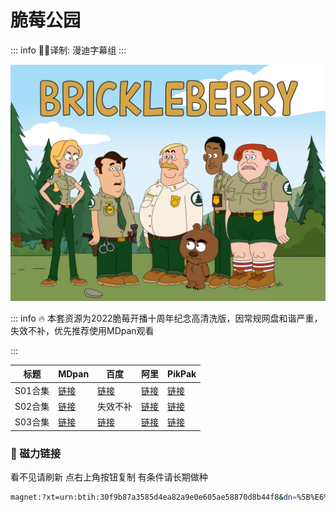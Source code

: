 # 脆莓公园

::: info
✍🏻译制: 漫迪字幕组
:::

![81JzJXEFBzL._RI_.jpg](81JzJXEFBzL._RI_.jpg)

::: info
🔥 本套资源为2022脆莓开播十周年纪念高清洗版，因常规网盘和谐严重，失效不补，优先推荐使用MDpan观看

:::

| 标题 | MDpan | 百度 | 阿里 | PikPak |
| --- | --- | --- | --- | --- |
| S01合集 |[链接](https://pan.mdsub.top/zh-CN/%E8%84%86%E8%8E%93%E5%85%AC%E5%9B%AD/) |[链接](https://pan.baidu.com/s/1HVaj68Ar4vubncx-b-m9tg?pwd=nvdv) |[链接](https://www.aliyundrive.com/s/ReM2dhxbkCP) |[链接](https://mypikpak.com/s/VNmWMwZwPn1C_DtcwN5G1jqIo1) |
| S02合集 |[链接](https://pan.mdsub.top/zh-CN/%E8%84%86%E8%8E%93%E5%85%AC%E5%9B%AD/) | 失效不补 |[链接](https://www.aliyundrive.com/s/JCTB4nXgQuz) |[链接](https://mypikpak.com/s/VNmWMwZwPn1C_DtcwN5G1jqIo1) |
| S03合集 |[链接](https://pan.mdsub.top/zh-CN/%E8%84%86%E8%8E%93%E5%85%AC%E5%9B%AD/) |[链接](https://pan.baidu.com/s/1RFiPr7VnySs1q5MMMN0FdQ?pwd=3utu) |[链接](https://www.aliyundrive.com/s/Rjck6oTMGJS) |[链接](https://mypikpak.com/s/VNmWMwZwPn1C_DtcwN5G1jqIo1) |

### 🧲 磁力链接

看不见请刷新 点右上角按钮复制 有条件请长期做种

```bash
magnet:?xt=urn:btih:30f9b87a3585d4ea82a9e0e605ae58870d8b44f8&dn=%5B%E6%BC%AB%E8%BF%AAMDsub%5D.%E8%84%86%E8%8E%93%E5%85%AC%E5%9B%AD.Brickleberry.ALL.1080p.%E5%8F%8C%E8%AF%AD%E5%AD%97%E5%B9%95&tr=http%3A%2F%2F1337.abcvg.info%3A80%2Fannounce&tr=https%3A%2F%2F1337.abcvg.info%3A443%2Fannounce&tr=http%3A%2F%2Fbt.okmp3.ru%3A2710%2Fannounce&tr=http%3A%2F%2Fbvarf.tracker.sh%3A2086%2Fannounce&tr=http%3A%2F%2Fnyaa.tracker.wf%3A7777%2Fannounce&tr=http%3A%2F%2Fopen.acgnxtracker.com%3A80%2Fannounce&tr=http%3A%2F%2Fshare.camoe.cn%3A8080%2Fannounce&tr=http%3A%2F%2Ft.nyaatracker.com%3A80%2Fannounce&tr=http%3A%2F%2Ftorrentsmd.com%3A8080%2Fannounce&tr=http%3A%2F%2Ftracker.bt4g.com%3A2095%2Fannounce&tr=http%3A%2F%2Ftracker.electro-torrent.pl%3A80%2Fannounce&tr=http%3A%2F%2Ftracker.files.fm%3A6969%2Fannounce&tr=http%3A%2F%2Ftracker.gbitt.info%3A80%2Fannounce&tr=https%3A%2F%2Ftracker.gbitt.info%3A443%2Fannounce&tr=http%3A%2F%2Ftracker.ipv6tracker.org%3A80%2Fannounce&tr=http%3A%2F%2Ftracker.ipv6tracker.ru%3A80%2Fannounce&tr=http%3A%2F%2Ftracker.nartlof.com.br%3A6969%2Fannounce&tr=http%3A%2F%2Ftracker.renfei.net%3A8080%2Fannounce&tr=http%3A%2F%2Ftracker.tfile.co%3A80%2Fannounce&tr=http%3A%2F%2Fv6-tracker.0g.cx%3A6969%2Fannounce&tr=http%3A%2F%2Fwww.all4nothin.net%3A80%2Fannounce.php&tr=http%3A%2F%2Fwww.wareztorrent.com%3A80%2Fannounce&tr=https%3A%2F%2Ft1.hloli.org%3A443%2Fannounce&tr=https%3A%2F%2Ftr.burnabyhighstar.com%3A443%2Fannounce&tr=https%3A%2F%2Ftracker.kuroy.me%3A443%2Fannounce&tr=https%3A%2F%2Ftracker.lilithraws.cf%3A443%2Fannounce&tr=https%3A%2F%2Ftracker.lilithraws.org%3A443%2Fannounce&tr=https%3A%2F%2Ftracker.loligirl.cn%3A443%2Fannounce&tr=https%3A%2F%2Ftracker.tamersunion.org%3A443%2Fannounce&tr=https%3A%2F%2Ftracker.yemekyedim.com%3A443%2Fannounce&tr=https%3A%2F%2Ftracker1.520.jp%3A443%2Fannounce&tr=https%3A%2F%2Ftrackers.mlsub.net%3A443%2Fannounce&tr=https%3A%2F%2Fwww.peckservers.com%3A9443%2Fannounce&tr=udp%3A%2F%2Fapi.alarmasqueretaro.com%3A3074%2Fannounce&tr=udp%3A%2F%2Fd40969.acod.regrucolo.ru%3A6969%2Fannounce&tr=udp%3A%2F%2Fec2-18-191-163-220.us-east-2.compute.amazonaws.com%3A6969%2Fannounce&tr=udp%3A%2F%2Fepider.me%3A6969%2Fannounce&tr=udp%3A%2F%2Fexodus.desync.com%3A6969%2Fannounce&tr=udp%3A%2F%2Fipv6.fuuuuuck.com%3A6969%2Fannounce&tr=udp%3A%2F%2Fisk.richardsw.club%3A6969%2Fannounce&tr=udp%3A%2F%2Fmoonburrow.club%3A6969%2Fannounce&tr=udp%3A%2F%2Fmovies.zsw.ca%3A6969%2Fannounce&tr=udp%3A%2F%2Fns1.monolithindustries.com%3A6969%2Fannounce&tr=udp%3A%2F%2Fodd-hd.fr%3A6969%2Fannounce&tr=udp%3A%2F%2Foh.fuuuuuck.com%3A6969%2Fannounce&tr=udp%3A%2F%2Fopen.demonii.com%3A1337%2Fannounce&tr=udp%3A%2F%2Fopen.free-tracker.ga%3A6969%2Fannounce&tr=udp%3A%2F%2Fopen.stealth.si%3A80%2Fannounce&tr=udp%3A%2F%2Fopen.tracker.ink%3A6969%2Fannounce&tr=udp%3A%2F%2Fopen.u-p.pw%3A6969%2Fannounce&tr=udp%3A%2F%2Fopentor.org%3A2710%2Fannounce&tr=udp%3A%2F%2Fopentracker.io%3A6969%2Fannounce&tr=udp%3A%2F%2Fp4p.arenabg.com%3A1337%2Fannounce&tr=udp%3A%2F%2Fretracker.lanta.me%3A2710%2Fannounce&tr=udp%3A%2F%2Fretracker01-msk-virt.corbina.net%3A80%2Fannounce&tr=udp%3A%2F%2Fsabross.xyz%3A6969%2Fannounce&tr=udp%3A%2F%2Fthetracker.org%3A80%2Fannounce&tr=udp%3A%2F%2Fthouvenin.cloud%3A6969%2Fannounce&tr=udp%3A%2F%2Ftk1.trackerservers.com%3A8080%2Fannounce&tr=udp%3A%2F%2Ftracker-udp.gbitt.info%3A80%2Fannounce&tr=udp%3A%2F%2Ftracker.0x7c0.com%3A6969%2Fannounce&tr=udp%3A%2F%2Ftracker.cyberia.is%3A6969%2Fannounce&tr=udp%3A%2F%2Ftracker.dler.com%3A6969%2Fannounce&tr=udp%3A%2F%2Ftracker.doko.moe%3A6969%2Fannounce&tr=udp%3A%2F%2Ftracker.edkj.club%3A6969%2Fannounce&tr=udp%3A%2F%2Ftracker.fnix.net%3A6969%2Fannounce&tr=udp%3A%2F%2Ftracker.mirrorbay.org%3A6969%2Fannounce&tr=udp%3A%2F%2Ftracker.openbittorrent.com%3A6969%2Fannounce&tr=udp%3A%2F%2Ftracker.opentrackr.org%3A1337%2Fannounce&tr=udp%3A%2F%2Ftracker.skynetcloud.site%3A6969%2Fannounce&tr=udp%3A%2F%2Ftracker.skyts.net%3A6969%2Fannounce&tr=udp%3A%2F%2Ftracker.srv00.com%3A6969%2Fannounce&tr=udp%3A%2F%2Ftracker.t-rb.org%3A6969%2Fannounce&tr=udp%3A%2F%2Ftracker.theoks.net%3A6969%2Fannounce&tr=udp%3A%2F%2Ftracker.therarbg.com%3A6969%2Fannounce&tr=udp%3A%2F%2Ftracker.torrent.eu.org%3A451%2Fannounce&tr=udp%3A%2F%2Ftracker.torrust-demo.com%3A6969%2Fannounce&tr=udp%3A%2F%2Ftracker.tryhackx.org%3A6969%2Fannounce&tr=udp%3A%2F%2Ftracker1.bt.moack.co.kr%3A80%2Fannounce&tr=udp%3A%2F%2Ftracker2.dler.com%3A80%2Fannounce&tr=udp%3A%2F%2Ftracker3.itzmx.com%3A6961%2Fannounce&tr=udp%3A%2F%2Fttk2.nbaonlineservice.com%3A6969%2Fannounce&tr=udp%3A%2F%2Fu4.trakx.crim.ist%3A1337%2Fannounce&tr=udp%3A%2F%2Fu6.trakx.crim.ist%3A1337%2Fannounce&tr=udp%3A%2F%2Fuploads.gamecoast.net%3A6969%2Fannounce&tr=udp%3A%2F%2Fwepzone.net%3A6969%2Fannounce&tr=udp%3A%2F%2Fwww.torrent.eu.org%3A451%2Fannounce&tr=udp%3A%2F%2Fy.paranoid.agency%3A6969%2Fannounce&tr=udp%3A%2F%2Fyahor.of.by%3A6969%2Fannounce
```